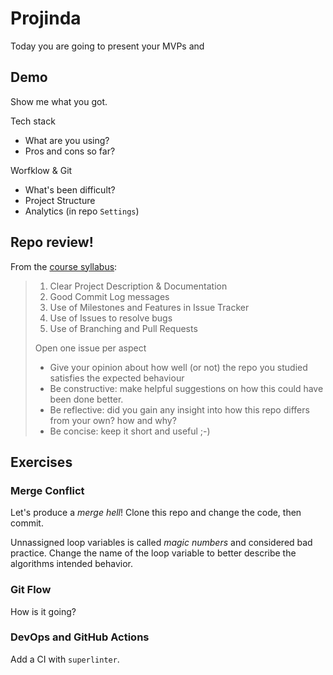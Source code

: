 # Projinda
Today you are going to present your MVPs and 

## Demo
Show me what you got.

Tech stack
- What are you using?
- Pros and cons so far?

Worfklow & Git
- What's been difficult?
- Project Structure
- Analytics (in repo `Settings`)

## Repo review!
From the [course syllabus](https://canvas.kth.se/courses/31105/assignments/205196):

> 1. Clear Project Description & Documentation
> 2. Good Commit Log messages
> 3. Use of Milestones and Features in Issue Tracker
> 4. Use of Issues to resolve bugs
> 5. Use of Branching and Pull Requests
>
> Open one issue per aspect
> * Give your opinion about how well (or not) the repo you studied satisfies the expected behaviour
> * Be constructive: make helpful suggestions on how this could have been done better.
> * Be reflective: did you gain any insight into how this repo differs from your own? how and why?
> * Be concise: keep it short and useful ;-)


## Exercises

### Merge Conflict
Let's produce a *merge hell*! Clone this repo and change the code, then commit. 

Unnassigned loop variables is called *magic numbers* and considered bad practice. Change the name of the loop variable to better describe the algorithms intended behavior. 

### Git Flow
How is it going?

### DevOps and GitHub Actions
Add a CI with `superlinter`.
